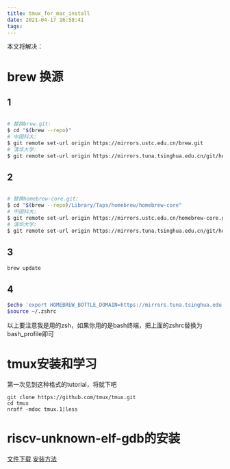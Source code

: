 ```yaml
---
title: tmux_for_mac_install
date: 2021-04-17 16:58:41
tags:
---
```


本文将解决：

# brew 换源

## 1

```bash

# 替换brew.git:
$ cd "$(brew --repo)"
# 中国科大:
$ git remote set-url origin https://mirrors.ustc.edu.cn/brew.git
# 清华大学:
$ git remote set-url origin https://mirrors.tuna.tsinghua.edu.cn/git/homebrew/brew.git

```

## 2
```bash

# 替换homebrew-core.git:
$ cd "$(brew --repo)/Library/Taps/homebrew/homebrew-core"
# 中国科大:
$ git remote set-url origin https://mirrors.ustc.edu.cn/homebrew-core.git
# 清华大学:
$ git remote set-url origin https://mirrors.tuna.tsinghua.edu.cn/git/homebrew/homebrew-core.git

```
## 3
```bash
brew update
```
## 4
```bash
$echo 'export HOMEBREW_BOTTLE_DOMAIN=https://mirrors.tuna.tsinghua.edu.cn/homebrew-bottles/bottles/' >> ~/.zshrc
$source ~/.zshrc
```
以上要注意我是用的zsh，如果你用的是bash终端，把上面的zshrc替换为bash_profile即可

# tmux安装和学习
第一次见到这种格式的tutorial，将就下吧
```
git clone https://github.com/tmux/tmux.git
cd tmux
nroff -mdoc tmux.1|less
```
# riscv-unknown-elf-gdb的安装
[文件下载](https://rcore-os.github.io/rCore-Tutorial-Book-v3/chapter0/5setup-devel-env.html#gdb)
[安装方法](https://github.com/LoesterFranco/riscv_gcc_prebuilt)

